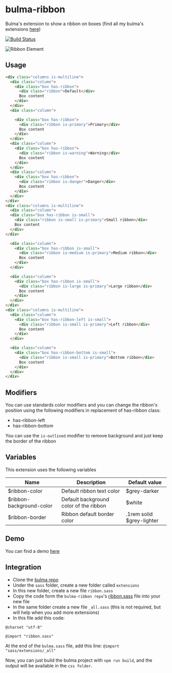 # bulma-ribbon
Bulma's extension to show a ribbon on boxes
(find all my bulma's extensions [here](https://wikiki.github.io/bulma-extensions/overview))

[![Build Status](https://travis-ci.org/Wikiki/bulma-ribbon.svg?branch=master)](https://travis-ci.org/Wikiki/bulma-ribbon)


![Ribbon Element](https://img4.hostingpics.net/pics/737717ScreenShot20170810at095724.png)

Usage
---
```html
<div class="columns is-multiline">
  <div class="column">
    <div class="box has-ribbon">
      <div class="ribbon">Default</div>
      Box content
    </div>
  </div>
  <div class="column">

    <div class="box has-ribbon">
      <div class="ribbon is-primary">Primary</div>
      Box content
    </div>
  </div>
  <div class="column">
    <div class="box has-ribbon">
      <div class="ribbon is-warning">Warning</div>
      Box content
    </div>
  </div>
  <div class="column">
    <div class="box has-ribbon">
      <div class="ribbon is-danger">Danger</div>
      Box content
    </div>
  </div>
</div>
<div class="columns is-multiline">
  <div class="column">
  <div class="box has-ribbon is-small">
    <div class="ribbon is-small is-primary">Small ribbon</div>
    Box content
  </div>
</div>

  <div class="column">
    <div class="box has-ribbon is-small">
      <div class="ribbon is-medium is-primary">Medium ribbon</div>
      Box content
    </div>
  </div>

  <div class="column">
    <div class="box has-ribbon is-small">
      <div class="ribbon is-large is-primary">Large ribbon</div>
      Box content
    </div>
  </div>
</div>
<div class="columns is-multiline">
  <div class="column">
    <div class="box has-ribbon-left is-small">
      <div class="ribbon is-small is-primary">Left ribbon</div>
      Box content
    </div>
  </div>

  <div class="column">
    <div class="box has-ribbon-bottom is-small">
      <div class="ribbon is-small is-primary">Bottom ribbon</div>
      Box content
    </div>
  </div>
</div>
```

Modifiers
---
You can use standards color modifiers and you can change the ribbon's position using the following modifiers in replacement of has-ribbon class:
- has-ribbon-left
- has-ribbon-bottom

You can use the ```is-outlined``` modifier to remove background and just keep the border of the ribbon

Variables
---
This extension uses the following variables

Name | Description | Default value    
-----|-------------|---------------
$ribbon-color | Default ribbon text color | $grey-darker
$ribbon-background-color | Default background color of the ribbon | $white
$ribbon-border | Ribbon default border color | .1rem solid $grey-lighter

Demo
---
You can find a demo [here](https://codepen.io/wikiki/pen/XagrqJ)

Integration
---
- Clone the [bulma repo](https://github.com/jgthms/bulma)
- Under the `sass` folder, create a new folder called `extensions`
- In this new folder, create a new file `ribbon.sass`
- Copy the code form the `bulma-ribbon repo`'s [ribbon.sass](https://github.com/Wikiki/bulma-ribbon/blob/master/ribbon.sass) file into your new file
- In the same folder create a new file `_all.sass` (this is not required, but will help when you add more extensions)
- In this file add this code:
```
@charset "utf-8"

@import "ribbon.sass"
```
At the end of the `bulma.sass` file, add this line: `@import "sass/extensions/_all"`

Now, you can just build the bulma project with `npm run build`, and the output will be available in the `css folder`.

